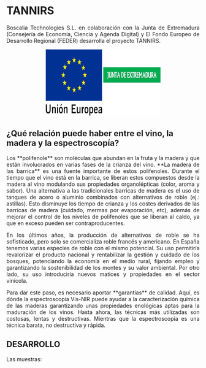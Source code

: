 # TANNIRS

<p align="justify">
Boscalia Technologies S.L. en colaboración con la Junta de Extremadura (Consejería de Economía, Ciencia y Agenda Digital) y El Fondo Europeo de Desarrollo Regional (FEDER) desarrolla el proyecto TANNIRS.
</p>

<p align="center"><img src="./images/logos.png" width=300 height=175></p>

## ¿Qué relación puede haber entre el vino, la madera y la espectroscopía?

<p align="justify">
Los **polifenole** son moléculas que abundan en la fruta y la madera y que están involucrados en varias fases de la crianza del vino. **La madera de las barrica** es una fuente importante de estos polifenoles. Durante el tiempo que el vino está en la barrica, se liberan estos compuestos desde la madera al vino modulando sus propiedades organolépticas (color, aroma y sabor). Una alternativa a las tradicionales barricas de madera es el uso de tanques de acero o aluminio combinados con alternativos de roble (ej.: astillas). Esto disminuye los tiempo de crianza y los costes derivados de las barricas de madera (cuidado, mermas por evaporación, etc), además de mejorar el control de los niveles de polifenoles que se liberan al caldo, ya que en exceso pueden ser contraproducentes. 
</p>

<p align="justify">
En los últimos años, la producción de alternativos de roble se ha sofisticado, pero solo se comercializa roble francés y americano. En España tenemos varias especies de roble con el mismo potencial. Su uso permitiría revalorizar el producto nacional y rentabilizar la gestión y cuidado de los bosques, potenciando la economía en el medio rural, fijando empleo y garantizando la sostenibilidad de los montes y su valor ambiental. Por otro lado, su uso introduciría nuevos matices y propiedades en el sector vinícola. 
</p>

<p align="justify">
Para dar este paso, es necesario aportar **garantías** de calidad. Aquí, es dónde la espectroscopía Vis-NIR puede ayudar a la caracterización química de las maderas garantizando unas propiedades enológicas aptas para la maduración de los vinos. Hasta ahora, las técnicas más utilizadas son costosas, lentas y destructivas. Mientras que la espectroscopía es una técnica barata, no destructiva y rápida. 
</p>

## DESARROLLO

Las muestras:
